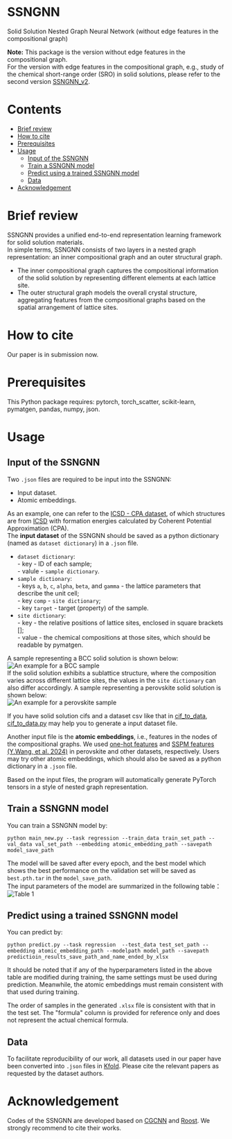 # SSNGNN
Solid Solution Nested Graph Neural Network (without edge features in the compositional graph)

**Note:** This package is the version without edge features in the compositional graph.  
          For the version with edge features in the compositional graph, e.g., study of the chemical short-range order (SRO) in solid solutions, please refer to the second version [SSNGNN_v2](https://github.com/Yidingwyd/SSNGNN_v2).  

# Contents  
* [Brief review](https://github.com/Yidingwyd/SSNGNN?tab=readme-ov-file#brief-review)  
* [How to cite](https://github.com/Yidingwyd/SSNGNN?tab=readme-ov-file#how-to-cite)  
* [Prerequisites](https://github.com/Yidingwyd/SSNGNN?tab=readme-ov-file#prerequisites)  
* [Usage](https://github.com/Yidingwyd/SSNGNN?tab=readme-ov-file#usage)
  * [Input of the SSNGNN](https://github.com/Yidingwyd/SSNGNN?tab=readme-ov-file#input-of-the-ssngnn)
  * [Train a SSNGNN model](https://github.com/Yidingwyd/SSNGNN?tab=readme-ov-file#train-a-ssngnn-model)
  * [Predict using a trained SSNGNN model](https://github.com/Yidingwyd/SSNGNN?tab=readme-ov-file#predict-using-a-trained-ssngnn-model)
  * [Data](https://github.com/Yidingwyd/SSNGNN?tab=readme-ov-file#data)
* [Acknowledgement](https://github.com/Yidingwyd/SSNGNN?tab=readme-ov-file#acknowledgement)  

# Brief review
SSNGNN provides a unified end-to-end representation learning framework for solid solution materials.   
In simple terms, SSNGNN consists of two layers in a nested graph representation: an inner compositional graph and an outer structural graph.  
   * The inner compositional graph captures the compositional information of the solid solution by representing different elements at each lattice site.  
   * The outer structural graph models the overall crystal structure, aggregating features from the compositional graphs based on the spatial arrangement of lattice sites.  

# How to cite
Our paper is in submission now.

# Prerequisites
This Python package requires: pytorch, torch_scatter, scikit-learn, pymatgen, pandas, numpy, json.

# Usage
## Input of the SSNGNN  
Two `.json` files are required to be input into the SSNGNN:  
* Input dataset.  
* Atomic embeddings.

As an example, one can refer to the [ICSD - CPA dataset](https://github.com/Yidingwyd/SSNGNN/blob/main/Kfold/cpa/cpa_formation_energy_per_atom.json), of which structures are from [ICSD](https://icsd.products.fiz-karlsruhe.de/) with formation energies calculated by Coherent Potential Approximation (CPA).  
The **input dataset** of the SSNGNN should be saved as a python dictionary (named as `dataset dictionary`) in a `.json` file. 
* `dataset dictionary`:  
\- key - ID of each sample;  
\-  valule - `sample dictionary`.
* `sample dictionary`:  
\- keys `a`, `b`, `c`, `alpha`, `beta`, and `gamma` - the lattice parameters that describe the unit cell;  
\- key `comp` - `site dictionary`;  
\- key `target` - target (property) of the sample.  
* `site dictionary`:  
\- key - the relative positions of lattice sites, enclosed in square brackets [];  
\- value - the chemical compositions at those sites, which should be readable by pymatgen.

A sample representing a BCC solid solution is shown below:  
![An example for a BCC sample](https://github.com/Yidingwyd/SSNGNN/blob/main/Kfold/cpa/fig1.png)  
If the solid solution exhibits a sublattice structure, where the composition varies across different lattice sites, the values in the `site dictionary` can also differ accordingly. A sample representing a perovskite solid solution is shown below:  
![An example for a perovskite sample](https://github.com/Yidingwyd/SSNGNN/blob/main/Kfold/perovskite_band_gap/fig2.png)  
  
If you have solid solution cifs and a dataset csv like that in [cif_to_data](https://github.com/Yidingwyd/SSNGNN/tree/main/data/cif_to_data), [cif_to_data.py](https://github.com/Yidingwyd/SSNGNN/blob/main/data/cif_to_data/cif_to_data.py) may help you to generate a input dataset file.  
  
Another input file is the **atomic embeddings**, i.e., features in the nodes of the compositional graphs. We used [one-hot features](https://github.com/Yidingwyd/SSNGNN/blob/main/data/perov_onehot_embedding.json) and [SSPM features](https://github.com/Yidingwyd/SSNGNN/blob/main/data/SSPM.json) [(Y.Wang, et al. 2024)](https://github.com/Yidingwyd/SSPM) in perovskite and other datasets, respectively. Users may try other atomic embeddings, which should also be saved as a python dictionary in a `.json` file.  

Based on the input files, the program will automatically generate PyTorch tensors in a style of nested graph representation.  
## Train a SSNGNN model  
You can train a SSNGNN model by:  
```
python main_new.py --task regression --train_data train_set_path --val_data val_set_path --embedding atomic_embedding_path --savepath model_save_path  
```
The model will be saved after every epoch, and the best model which shows the best performance on the validation set will be saved as `best.pth.tar` in the `model_save_path`.  
The input parameters of the model are summarized in the following table：  
![Table 1](https://github.com/Yidingwyd/SSNGNN/blob/main/table1.png)  
## Predict using a trained SSNGNN model
You can predict by:  
```
python predict.py --task regression  --test_data test_set_path --embedding atomic_embedding_path --modelpath model_path --savepath predictioin_results_save_path_and_name_ended_by_xlsx  
```
It should be noted that if any of the hyperparameters listed in the above table are modified during training, the same settings must be used during prediction. Meanwhile, the atomic embeddings must remain consistent with that used during training.  
  
The order of samples in the generated `.xlsx` file is consistent with that in the test set. The "formula" column is provided for reference only and does not represent the actual chemical formula.  
## Data  
To facilitate reproducibility of our work, all datasets used in our paper have been converted into `.json` files in [Kfold](https://github.com/Yidingwyd/SSNGNN/tree/main/Kfold). Please cite the relevant papers as requested by the dataset authors.  
# Acknowledgement  
Codes of the SSNGNN are developed based on [CGCNN](https://github.com/txie-93/cgcnn) and [Roost](https://github.com/CompRhys/roost). We strongly recommend to cite their works.  

